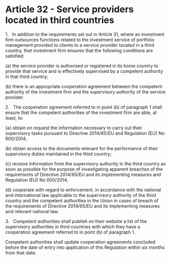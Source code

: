 # Article 32 - Service providers located in third countries


1.   In addition to the requirements set out in Article 31, where an investment firm outsources functions related to the investment service of portfolio management provided to clients to a service provider located in a third country, that investment firm ensures that the following conditions are satisfied:

(a) the service provider is authorised or registered in its home country to provide that service and is effectively supervised by a competent authority in that third country;

(b) there is an appropriate cooperation agreement between the competent authority of the investment firm and the supervisory authority of the service provider.

2.   The cooperation agreement referred to in point (b) of paragraph 1 shall ensure that the competent authorities of the investment firm are able, at least, to:

(a) obtain on request the information necessary to carry out their supervisory tasks pursuant to Directive 2014/65/EU and Regulation (EU) No 600/2014;

(b) obtain access to the documents relevant for the performance of their supervisory duties maintained in the third country;

(c) receive information from the supervisory authority in the third country as soon as possible for the purpose of investigating apparent breaches of the requirements of Directive 2014/65/EU and its implementing measures and Regulation (EU) No 600/2014;

(d) cooperate with regard to enforcement, in accordance with the national and international law applicable to the supervisory authority of the third country and the competent authorities in the Union in cases of breach of the requirements of Directive 2014/65/EU and its implementing measures and relevant national law.

3.   Competent authorities shall publish on their website a list of the supervisory authorities in third countries with which they have a cooperation agreement referred to in point (b) of paragraph 1.

Competent authorities shall update cooperation agreements concluded before the date of entry into application of this Regulation within six months from that date.
